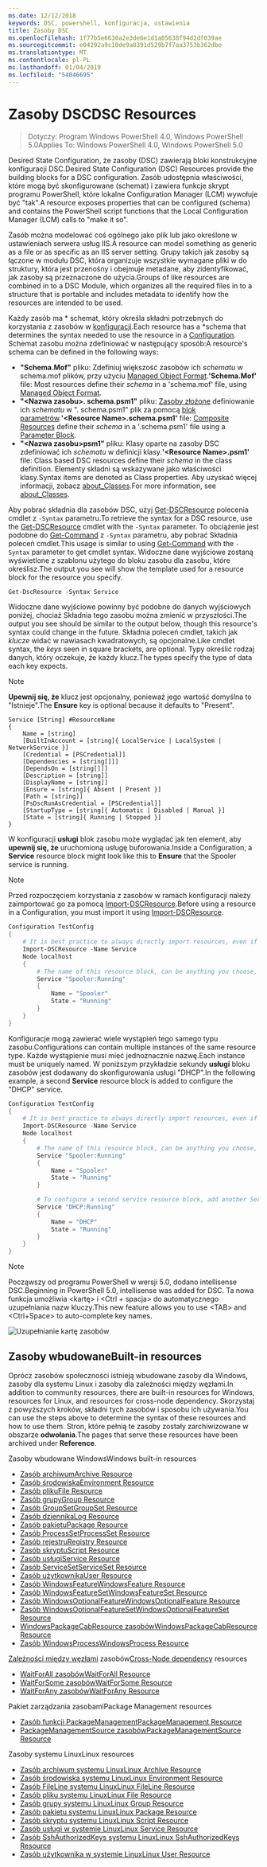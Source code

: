 ```yaml
---
ms.date: 12/12/2018
keywords: DSC, powershell, konfiguracja, ustawienia
title: Zasoby DSC
ms.openlocfilehash: 1f77b5e6630a2e3de6e1d1a05638f94d2df039ae
ms.sourcegitcommit: e04292a9c10de9a8391d529b7f7aa3753b362dbe
ms.translationtype: MT
ms.contentlocale: pl-PL
ms.lasthandoff: 01/04/2019
ms.locfileid: "54046695"
---
```

# <a name="dsc-resources"></a><span data-ttu-id="c969d-103">Zasoby DSC</span><span class="sxs-lookup"><span data-stu-id="c969d-103">DSC Resources</span></span>

><span data-ttu-id="c969d-104">Dotyczy: Program Windows PowerShell 4.0, Windows PowerShell 5.0</span><span class="sxs-lookup"><span data-stu-id="c969d-104">Applies To: Windows PowerShell 4.0, Windows PowerShell 5.0</span></span>

<span data-ttu-id="c969d-105">Desired State Configuration, że zasoby (DSC) zawierają bloki konstrukcyjne konfiguracji DSC.</span><span class="sxs-lookup"><span data-stu-id="c969d-105">Desired State Configuration (DSC) Resources provide the building blocks for a DSC configuration.</span></span> <span data-ttu-id="c969d-106">Zasób udostępnia właściwości, które mogą być skonfigurowane (schemat) i zawiera funkcje skrypt programu PowerShell, które lokalne Configuration Manager (LCM) wywołuje być "tak".</span><span class="sxs-lookup"><span data-stu-id="c969d-106">A resource exposes properties that can be configured (schema) and contains the PowerShell script functions that the Local Configuration Manager (LCM) calls to "make it so".</span></span>

<span data-ttu-id="c969d-107">Zasób można modelować coś ogólnego jako plik lub jako określone w ustawieniach serwera usług IIS.</span><span class="sxs-lookup"><span data-stu-id="c969d-107">A resource can model something as generic as a file or as specific as an IIS server setting.</span></span>  <span data-ttu-id="c969d-108">Grupy takich jak zasoby są łączone w modułu DSC, która organizuje wszystkie wymagane pliki w do struktury, która jest przenośny i obejmuje metadane, aby zidentyfikować, jak zasoby są przeznaczone do użycia.</span><span class="sxs-lookup"><span data-stu-id="c969d-108">Groups of like resources are combined in to a DSC Module, which organizes all the required files in to a structure that is portable and includes metadata to identify how the resources are intended to be used.</span></span>

<span data-ttu-id="c969d-109">Każdy zasób ma \* schemat, który określa składni potrzebnych do korzystania z zasobów w [konfiguracji](../configurations/configurations.md).</span><span class="sxs-lookup"><span data-stu-id="c969d-109">Each resource has a \*schema that determines the syntax needed to use the resource in a [Configuration](../configurations/configurations.md).</span></span> <span data-ttu-id="c969d-110">Schemat zasobu można zdefiniować w następujący sposób:</span><span class="sxs-lookup"><span data-stu-id="c969d-110">A resource's schema can be defined in the following ways:</span></span>

- <span data-ttu-id="c969d-111">**"Schema.Mof"** pliku: Zdefiniuj większość zasobów ich *schematu* w schema.mof plików, przy użyciu [Managed Object Format](/windows/desktop/wmisdk/managed-object-format--mof-).</span><span class="sxs-lookup"><span data-stu-id="c969d-111">**'Schema.Mof'** file: Most resources define their *schema* in a 'schema.mof' file, using [Managed Object Format](/windows/desktop/wmisdk/managed-object-format--mof-).</span></span>
- <span data-ttu-id="c969d-112">**"\<Nazwa zasobu\>. schema.psm1"** pliku: [Zasoby złożone](../configurations/compositeConfigs.md) definiowanie ich *schematu* w "<ResourceName>. schema.psm1" plik za pomocą [blok parametrów](/powershell/module/microsoft.powershell.core/about/about_functions?view=powershell-6#functions-with-parameters).</span><span class="sxs-lookup"><span data-stu-id="c969d-112">**'\<Resource Name\>.schema.psm1'** file: [Composite Resources](../configurations/compositeConfigs.md) define their *schema* in a '<ResourceName>.schema.psm1' file using a [Parameter Block](/powershell/module/microsoft.powershell.core/about/about_functions?view=powershell-6#functions-with-parameters).</span></span>
- <span data-ttu-id="c969d-113">**"\<Nazwa zasobu\>psm1"** pliku: Klasy oparte na zasoby DSC zdefiniować ich *schematu* w definicji klasy.</span><span class="sxs-lookup"><span data-stu-id="c969d-113">**'\<Resource Name\>.psm1'** file: Class based DSC resources define their *schema* in the class definition.</span></span> <span data-ttu-id="c969d-114">Elementy składni są wskazywane jako właściwości klasy.</span><span class="sxs-lookup"><span data-stu-id="c969d-114">Syntax items are denoted as Class properties.</span></span> <span data-ttu-id="c969d-115">Aby uzyskać więcej informacji, zobacz [about_Classes](/powershell/module/psdesiredstateconfiguration/about/about_classes_and_dsc).</span><span class="sxs-lookup"><span data-stu-id="c969d-115">For more information, see [about_Classes](/powershell/module/psdesiredstateconfiguration/about/about_classes_and_dsc).</span></span>

<span data-ttu-id="c969d-116">Aby pobrać składnia dla zasobów DSC, użyj [Get-DSCResource](/powershell/module/PSDesiredStateConfiguration/Get-DscResource) polecenia cmdlet z `-Syntax` parametru.</span><span class="sxs-lookup"><span data-stu-id="c969d-116">To retrieve the syntax for a DSC resource, use the [Get-DSCResource](/powershell/module/PSDesiredStateConfiguration/Get-DscResource) cmdlet with the `-Syntax` parameter.</span></span> <span data-ttu-id="c969d-117">To obciążenie jest podobne do [Get-Command](/powershell/module/microsoft.powershell.core/get-command) z `-Syntax` parametru, aby pobrać Składnia poleceń cmdlet.</span><span class="sxs-lookup"><span data-stu-id="c969d-117">This usage is similar to using [Get-Command](/powershell/module/microsoft.powershell.core/get-command) with the `-Syntax` parameter to get cmdlet syntax.</span></span> <span data-ttu-id="c969d-118">Widoczne dane wyjściowe zostaną wyświetlone z szablonu użytego do bloku zasobu dla zasobu, które określisz.</span><span class="sxs-lookup"><span data-stu-id="c969d-118">The output you see will show the template used for a resource block for the resource you specify.</span></span>

```powershell
Get-DscResource -Syntax Service
```

<span data-ttu-id="c969d-119">Widoczne dane wyjściowe powinny być podobne do danych wyjściowych poniżej, chociaż Składnia tego zasobu można zmienić w przyszłości.</span><span class="sxs-lookup"><span data-stu-id="c969d-119">The output you see should be similar to the output below, though this resource's syntax could change in the future.</span></span> <span data-ttu-id="c969d-120">Składnia poleceń cmdlet, takich jak *klucze* widać w nawiasach kwadratowych, są opcjonalne.</span><span class="sxs-lookup"><span data-stu-id="c969d-120">Like cmdlet syntax, the *keys* seen in square brackets, are optional.</span></span> <span data-ttu-id="c969d-121">Typy określić rodzaj danych, który oczekuje, że każdy klucz.</span><span class="sxs-lookup"><span data-stu-id="c969d-121">The types specify the type of data each key expects.</span></span>

> [!NOTE]
> <span data-ttu-id="c969d-122">**Upewnij się, że** klucz jest opcjonalny, ponieważ jego wartość domyślna to "Istnieje".</span><span class="sxs-lookup"><span data-stu-id="c969d-122">The **Ensure** key is optional because it defaults to "Present".</span></span>

```output
Service [String] #ResourceName
{
    Name = [string]
    [BuiltInAccount = [string]{ LocalService | LocalSystem | NetworkService }]
    [Credential = [PSCredential]]
    [Dependencies = [string[]]]
    [DependsOn = [string[]]]
    [Description = [string]]
    [DisplayName = [string]]
    [Ensure = [string]{ Absent | Present }]
    [Path = [string]]
    [PsDscRunAsCredential = [PSCredential]]
    [StartupType = [string]{ Automatic | Disabled | Manual }]
    [State = [string]{ Running | Stopped }]
}
```

<span data-ttu-id="c969d-123">W konfiguracji **usługi** blok zasobu może wyglądać jak ten element, aby **upewnij się, że** uruchomioną usługę buforowania.</span><span class="sxs-lookup"><span data-stu-id="c969d-123">Inside a Configuration, a **Service** resource block might look like this to **Ensure** that the Spooler service is running.</span></span>

> [!NOTE]
> <span data-ttu-id="c969d-124">Przed rozpoczęciem korzystania z zasobów w ramach konfiguracji należy zaimportować go za pomocą [Import-DSCResource](../configurations/import-dscresource.md).</span><span class="sxs-lookup"><span data-stu-id="c969d-124">Before using a resource in a Configuration, you must import it using [Import-DSCResource](../configurations/import-dscresource.md).</span></span>

```powershell
Configuration TestConfig
{
    # It is best practice to always directly import resources, even if the resource is a built-in resource.
    Import-DSCResource -Name Service
    Node localhost
    {
        # The name of this resource block, can be anything you choose, as long as it is of type [String] as indicated by the schema.
        Service "Spooler:Running"
        {
            Name = "Spooler"
            State = "Running"
        }
    }
}
```

<span data-ttu-id="c969d-125">Konfiguracje mogą zawierać wiele wystąpień tego samego typu zasobu.</span><span class="sxs-lookup"><span data-stu-id="c969d-125">Configurations can contain multiple instances of the same resource type.</span></span> <span data-ttu-id="c969d-126">Każde wystąpienie musi mieć jednoznacznie nazwę.</span><span class="sxs-lookup"><span data-stu-id="c969d-126">Each instance must be uniquely named.</span></span> <span data-ttu-id="c969d-127">W poniższym przykładzie sekundy **usługi** bloku zasobów jest dodawany do skonfigurowania usługi "DHCP".</span><span class="sxs-lookup"><span data-stu-id="c969d-127">In the following example, a second **Service** resource block is added to configure the "DHCP" service.</span></span>

```powershell
Configuration TestConfig
{
    # It is best practice to always directly import resources, even if the resource is a built-in resource.
    Import-DSCResource -Name Service
    Node localhost
    {
        # The name of this resource block, can be anything you choose, as long as it is of type [String] as indicated by the schema.
        Service "Spooler:Running"
        {
            Name = "Spooler"
            State = "Running"
        }

        # To configure a second service resource block, add another Service resource block and use a unique name.
        Service "DHCP:Running"
        {
            Name = "DHCP"
            State = "Running"
        }
    }
}
```

> [!NOTE]
> <span data-ttu-id="c969d-128">Począwszy od programu PowerShell w wersji 5.0, dodano intellisense DSC.</span><span class="sxs-lookup"><span data-stu-id="c969d-128">Beginning in PowerShell 5.0, intellisense was added for DSC.</span></span> <span data-ttu-id="c969d-129">Ta nowa funkcja umożliwia \<kartę\> i \<Ctrl + spacja\> do automatycznego uzupełniania nazw kluczy.</span><span class="sxs-lookup"><span data-stu-id="c969d-129">This new feature allows you to use \<TAB\> and \<Ctrl+Space\> to auto-complete key names.</span></span>

![Uzupełnianie kartę zasobów](../media/resource-tabcompletion.png)

## <a name="built-in-resources"></a><span data-ttu-id="c969d-131">Zasoby wbudowane</span><span class="sxs-lookup"><span data-stu-id="c969d-131">Built-in resources</span></span>

<span data-ttu-id="c969d-132">Oprócz zasobów społeczności istnieją wbudowane zasoby dla Windows, zasoby dla systemu Linux i zasoby dla zależności między węzłami.</span><span class="sxs-lookup"><span data-stu-id="c969d-132">In addition to community resources, there are built-in resources for Windows, resources for Linux, and resources for cross-node dependency.</span></span> <span data-ttu-id="c969d-133">Skorzystaj z powyższych kroków, składni tych zasobów i sposobu ich używania.</span><span class="sxs-lookup"><span data-stu-id="c969d-133">You can use the steps above to determine the syntax of these resources and how to use them.</span></span> <span data-ttu-id="c969d-134">Stron, które pełnią te zasoby zostały zarchiwizowane w obszarze **odwołania**.</span><span class="sxs-lookup"><span data-stu-id="c969d-134">The pages that serve these resources have been archived under **Reference**.</span></span>

<span data-ttu-id="c969d-135">Zasoby wbudowane Windows</span><span class="sxs-lookup"><span data-stu-id="c969d-135">Windows built-in resources</span></span>

* [<span data-ttu-id="c969d-136">Zasób archiwum</span><span class="sxs-lookup"><span data-stu-id="c969d-136">Archive Resource</span></span>](../reference/resources/windows/archiveResource.md)
* [<span data-ttu-id="c969d-137">Zasób środowiska</span><span class="sxs-lookup"><span data-stu-id="c969d-137">Environment Resource</span></span>](../reference/resources/windows/environmentResource.md)
* [<span data-ttu-id="c969d-138">Zasób pliku</span><span class="sxs-lookup"><span data-stu-id="c969d-138">File Resource</span></span>](../reference/resources/windows/fileResource.md)
* [<span data-ttu-id="c969d-139">Zasób grupy</span><span class="sxs-lookup"><span data-stu-id="c969d-139">Group Resource</span></span>](../reference/resources/windows/groupResource.md)
* [<span data-ttu-id="c969d-140">Zasób GroupSet</span><span class="sxs-lookup"><span data-stu-id="c969d-140">GroupSet Resource</span></span>](../reference/resources/windows/groupSetResource.md)
* [<span data-ttu-id="c969d-141">Zasób dziennika</span><span class="sxs-lookup"><span data-stu-id="c969d-141">Log Resource</span></span>](../reference/resources/windows/logResource.md)
* [<span data-ttu-id="c969d-142">Zasób pakietu</span><span class="sxs-lookup"><span data-stu-id="c969d-142">Package Resource</span></span>](../reference/resources/windows/packageResource.md)
* [<span data-ttu-id="c969d-143">Zasób ProcessSet</span><span class="sxs-lookup"><span data-stu-id="c969d-143">ProcessSet Resource</span></span>](../reference/resources/windows/ProcessSetResource.md)
* [<span data-ttu-id="c969d-144">Zasób rejestru</span><span class="sxs-lookup"><span data-stu-id="c969d-144">Registry Resource</span></span>](../reference/resources/windows/registryResource.md)
* [<span data-ttu-id="c969d-145">Zasób skryptu</span><span class="sxs-lookup"><span data-stu-id="c969d-145">Script Resource</span></span>](../reference/resources/windows/scriptResource.md)
* [<span data-ttu-id="c969d-146">Zasób usługi</span><span class="sxs-lookup"><span data-stu-id="c969d-146">Service Resource</span></span>](../reference/resources/windows/serviceResource.md)
* [<span data-ttu-id="c969d-147">Zasób ServiceSet</span><span class="sxs-lookup"><span data-stu-id="c969d-147">ServiceSet Resource</span></span>](../reference/resources/windows/serviceSetResource.md)
* [<span data-ttu-id="c969d-148">Zasób użytkownika</span><span class="sxs-lookup"><span data-stu-id="c969d-148">User Resource</span></span>](../reference/resources/windows/userResource.md)
* [<span data-ttu-id="c969d-149">Zasób WindowsFeature</span><span class="sxs-lookup"><span data-stu-id="c969d-149">WindowsFeature Resource</span></span>](../reference/resources/windows/windowsFeatureResource.md)
* [<span data-ttu-id="c969d-150">Zasób WindowsFeatureSet</span><span class="sxs-lookup"><span data-stu-id="c969d-150">WindowsFeatureSet Resource</span></span>](../reference/resources/windows/windowsFeatureSetResource.md)
* [<span data-ttu-id="c969d-151">Zasób WindowsOptionalFeature</span><span class="sxs-lookup"><span data-stu-id="c969d-151">WindowsOptionalFeature Resource</span></span>](../reference/resources/windows/windowsOptionalFeatureResource.md)
* [<span data-ttu-id="c969d-152">Zasób WindowsOptionalFeatureSet</span><span class="sxs-lookup"><span data-stu-id="c969d-152">WindowsOptionalFeatureSet Resource</span></span>](../reference/resources/windows/windowsOptionalFeatureSetResource.md)
* [<span data-ttu-id="c969d-153">WindowsPackageCabResource zasobów</span><span class="sxs-lookup"><span data-stu-id="c969d-153">WindowsPackageCabResource Resource</span></span>](../reference/resources/windows/windowsPackageCabResource.md)
* [<span data-ttu-id="c969d-154">Zasób WindowsProcess</span><span class="sxs-lookup"><span data-stu-id="c969d-154">WindowsProcess Resource</span></span>](../reference/resources/windows/windowsProcessResource.md)

<span data-ttu-id="c969d-155">[Zależności między węzłami](../configurations/crossNodeDependencies.md) zasobów</span><span class="sxs-lookup"><span data-stu-id="c969d-155">[Cross-Node dependency](../configurations/crossNodeDependencies.md) resources</span></span>

* [<span data-ttu-id="c969d-156">WaitForAll zasobów</span><span class="sxs-lookup"><span data-stu-id="c969d-156">WaitForAll Resource</span></span>](../reference/resources/windows/waitForAllResource.md)
* [<span data-ttu-id="c969d-157">WaitForSome zasobów</span><span class="sxs-lookup"><span data-stu-id="c969d-157">WaitForSome Resource</span></span>](../reference/resources/windows/waitForSomeResource.md)
* [<span data-ttu-id="c969d-158">WaitForAny zasobów</span><span class="sxs-lookup"><span data-stu-id="c969d-158">WaitForAny Resource</span></span>](../reference/resources/windows/waitForAnyResource.md)

<span data-ttu-id="c969d-159">Pakiet zarządzania zasobami</span><span class="sxs-lookup"><span data-stu-id="c969d-159">Package Management resources</span></span>

* [<span data-ttu-id="c969d-160">Zasób funkcji PackageManagement</span><span class="sxs-lookup"><span data-stu-id="c969d-160">PackageManagement Resource</span></span>](../reference/resources/packagemanagement/PackageManagementDscResource.md)
* [<span data-ttu-id="c969d-161">PackageManagementSource zasobów</span><span class="sxs-lookup"><span data-stu-id="c969d-161">PackageManagementSource Resource</span></span>](../reference/resources/packagemanagement/PackageManagementSourceDscResource.md)

<span data-ttu-id="c969d-162">Zasoby systemu Linux</span><span class="sxs-lookup"><span data-stu-id="c969d-162">Linux resources</span></span>

* [<span data-ttu-id="c969d-163">Zasób archiwum systemu Linux</span><span class="sxs-lookup"><span data-stu-id="c969d-163">Linux Archive Resource</span></span>](../reference/resources/linux/lnxArchiveResource.md)
* [<span data-ttu-id="c969d-164">Zasób środowiska systemu Linux</span><span class="sxs-lookup"><span data-stu-id="c969d-164">Linux Environment Resource</span></span>](../reference/resources/linux/lnxEnvironmentResource.md)
* [<span data-ttu-id="c969d-165">Zasób FileLine systemu Linux</span><span class="sxs-lookup"><span data-stu-id="c969d-165">Linux FileLine Resource</span></span>](../reference/resources/linux/lnxFileLineResource.md)
* [<span data-ttu-id="c969d-166">Zasób pliku systemu Linux</span><span class="sxs-lookup"><span data-stu-id="c969d-166">Linux File Resource</span></span>](../reference/resources/linux/lnxFileResource.md)
* [<span data-ttu-id="c969d-167">Zasób grupy systemu Linux</span><span class="sxs-lookup"><span data-stu-id="c969d-167">Linux Group Resource</span></span>](../reference/resources/linux/lnxGroupResource.md)
* [<span data-ttu-id="c969d-168">Zasób pakietu systemu Linux</span><span class="sxs-lookup"><span data-stu-id="c969d-168">Linux Package Resource</span></span>](../reference/resources/linux/lnxPackageResource.md)
* [<span data-ttu-id="c969d-169">Zasób skryptu systemu Linux</span><span class="sxs-lookup"><span data-stu-id="c969d-169">Linux Script Resource</span></span>](../reference/resources/linux/lnxScriptResource.md)
* [<span data-ttu-id="c969d-170">Zasób usługi w systemie Linux</span><span class="sxs-lookup"><span data-stu-id="c969d-170">Linux Service Resource</span></span>](../reference/resources/linux/lnxServiceResource.md)
* [<span data-ttu-id="c969d-171">Zasób SshAuthorizedKeys systemu Linux</span><span class="sxs-lookup"><span data-stu-id="c969d-171">Linux SshAuthorizedKeys Resource</span></span>](../reference/resources/linux/lnxSshAuthorizedKeysResource.md)
* [<span data-ttu-id="c969d-172">Zasób użytkownika w systemie Linux</span><span class="sxs-lookup"><span data-stu-id="c969d-172">Linux User Resource</span></span>](../reference/resources/linux/lnxUserResource.md)
